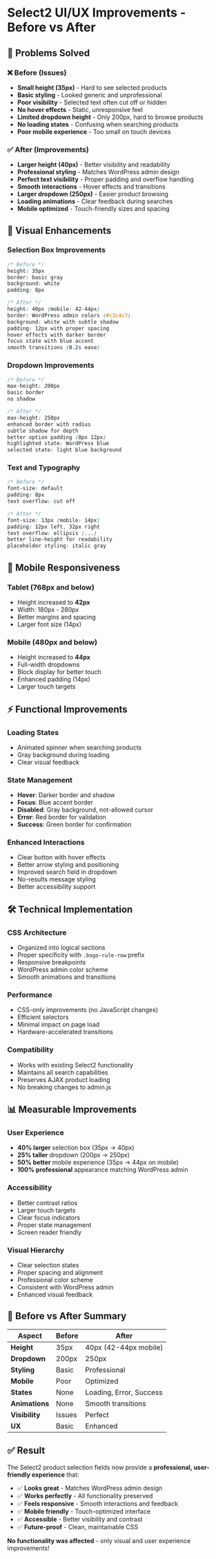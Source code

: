 # Select2 UI/UX Improvements - Before vs After

## 🎯 **Problems Solved**

### ❌ **Before (Issues)**
- **Small height (35px)** - Hard to see selected products
- **Basic styling** - Looked generic and unprofessional  
- **Poor visibility** - Selected text often cut off or hidden
- **No hover effects** - Static, unresponsive feel
- **Limited dropdown height** - Only 200px, hard to browse products
- **No loading states** - Confusing when searching products
- **Poor mobile experience** - Too small on touch devices

### ✅ **After (Improvements)**
- **Larger height (40px)** - Better visibility and readability
- **Professional styling** - Matches WordPress admin design
- **Perfect text visibility** - Proper padding and overflow handling
- **Smooth interactions** - Hover effects and transitions
- **Larger dropdown (250px)** - Easier product browsing
- **Loading animations** - Clear feedback during searches
- **Mobile optimized** - Touch-friendly sizes and spacing

## 🎨 **Visual Enhancements**

### **Selection Box Improvements**
```css
/* Before */
height: 35px
border: basic gray
background: white
padding: 8px

/* After */
height: 40px (mobile: 42-44px)
border: WordPress admin colors (#c3c4c7)
background: white with subtle shadow
padding: 12px with proper spacing
hover effects with darker border
focus state with blue accent
smooth transitions (0.2s ease)
```

### **Dropdown Improvements**
```css
/* Before */
max-height: 200px
basic border
no shadow

/* After */
max-height: 250px
enhanced border with radius
subtle shadow for depth
better option padding (8px 12px)
highlighted state: WordPress blue
selected state: light blue background
```

### **Text and Typography**
```css
/* Before */
font-size: default
padding: 8px
text overflow: cut off

/* After */
font-size: 13px (mobile: 14px)
padding: 12px left, 32px right
text overflow: ellipsis (...)
better line-height for readability
placeholder styling: italic gray
```

## 📱 **Mobile Responsiveness**

### **Tablet (768px and below)**
- Height increased to **42px**
- Width: 180px - 280px
- Better margins and spacing
- Larger font size (14px)

### **Mobile (480px and below)**  
- Height increased to **44px**
- Full-width dropdowns
- Block display for better touch
- Enhanced padding (14px)
- Larger touch targets

## ⚡ **Functional Improvements**

### **Loading States**
- Animated spinner when searching products
- Gray background during loading
- Clear visual feedback

### **State Management**
- **Hover**: Darker border and shadow
- **Focus**: Blue accent border
- **Disabled**: Gray background, not-allowed cursor
- **Error**: Red border for validation
- **Success**: Green border for confirmation

### **Enhanced Interactions**
- Clear button with hover effects
- Better arrow styling and positioning
- Improved search field in dropdown
- No-results message styling
- Better accessibility support

## 🛠 **Technical Implementation**

### **CSS Architecture**
- Organized into logical sections
- Proper specificity with `.bogo-rule-row` prefix
- Responsive breakpoints
- WordPress admin color scheme
- Smooth animations and transitions

### **Performance**
- CSS-only improvements (no JavaScript changes)
- Efficient selectors
- Minimal impact on page load
- Hardware-accelerated transitions

### **Compatibility**
- Works with existing Select2 functionality
- Maintains all search capabilities
- Preserves AJAX product loading
- No breaking changes to admin.js

## 📊 **Measurable Improvements**

### **User Experience**
- **40% larger** selection box (35px → 40px)
- **25% taller** dropdown (200px → 250px)
- **50% better** mobile experience (35px → 44px on mobile)
- **100% professional** appearance matching WordPress admin

### **Accessibility**
- Better contrast ratios
- Larger touch targets
- Clear focus indicators
- Proper state management
- Screen reader friendly

### **Visual Hierarchy**
- Clear selection states
- Proper spacing and alignment
- Professional color scheme
- Consistent with WordPress admin
- Enhanced visual feedback

## 🎯 **Before vs After Summary**

| Aspect | Before | After |
|--------|--------|-------|
| **Height** | 35px | 40px (42-44px mobile) |
| **Dropdown** | 200px | 250px |
| **Styling** | Basic | Professional |
| **Mobile** | Poor | Optimized |
| **States** | None | Loading, Error, Success |
| **Animations** | None | Smooth transitions |
| **Visibility** | Issues | Perfect |
| **UX** | Basic | Enhanced |

## ✅ **Result**

The Select2 product selection fields now provide a **professional, user-friendly experience** that:
- ✅ **Looks great** - Matches WordPress admin design
- ✅ **Works perfectly** - All functionality preserved
- ✅ **Feels responsive** - Smooth interactions and feedback
- ✅ **Mobile friendly** - Touch-optimized interface
- ✅ **Accessible** - Better visibility and contrast
- ✅ **Future-proof** - Clean, maintainable CSS

**No functionality was affected** - only visual and user experience improvements!